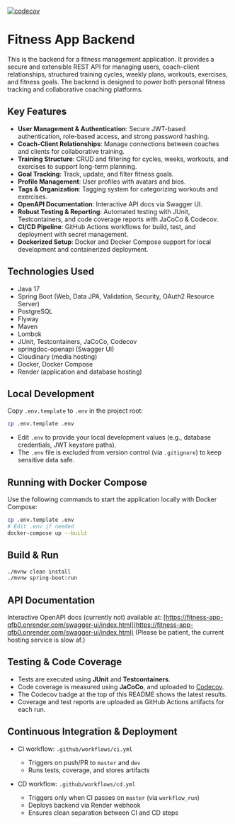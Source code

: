 [![codecov](https://codecov.io/gh/krizek79/fitness_app_be/branch/master/graph/badge.svg)](https://codecov.io/gh/krizek79/fitness_app_be)

# Fitness App Backend

This is the backend for a fitness management application. It provides a secure and extensible REST API for managing users, coach-client relationships, structured training cycles, weekly plans, workouts, exercises, and fitness goals. The backend is designed to power both personal fitness tracking and collaborative coaching platforms.

## Key Features

* **User Management & Authentication**: Secure JWT-based authentication, role-based access, and strong password hashing.
* **Coach-Client Relationships**: Manage connections between coaches and clients for collaborative training.
* **Training Structure**: CRUD and filtering for cycles, weeks, workouts, and exercises to support long-term planning.
* **Goal Tracking**: Track, update, and filter fitness goals.
* **Profile Management**: User profiles with avatars and bios.
* **Tags & Organization**: Tagging system for categorizing workouts and exercises.
* **OpenAPI Documentation**: Interactive API docs via Swagger UI.
* **Robust Testing & Reporting**: Automated testing with JUnit, Testcontainers, and code coverage reports with JaCoCo & Codecov.
* **CI/CD Pipeline**: GitHub Actions workflows for build, test, and deployment with secret management.
* **Dockerized Setup**: Docker and Docker Compose support for local development and containerized deployment.

## Technologies Used

* Java 17
* Spring Boot (Web, Data JPA, Validation, Security, OAuth2 Resource Server)
* PostgreSQL
* Flyway
* Maven
* Lombok
* JUnit, Testcontainers, JaCoCo, Codecov
* springdoc-openapi (Swagger UI)
* Cloudinary (media hosting)
* Docker, Docker Compose
* Render (application and database hosting)

## Local Development

Copy `.env.template` to `.env` in the project root:

```bash
cp .env.template .env
```

* Edit `.env` to provide your local development values (e.g., database credentials, JWT keystore paths).
* The `.env` file is excluded from version control (via `.gitignore`) to keep sensitive data safe.

## Running with Docker Compose

Use the following commands to start the application locally with Docker Compose:

```bash
cp .env.template .env
# Edit .env if needed
docker-compose up --build
```

## Build & Run

```bash
./mvnw clean install
./mvnw spring-boot:run
```

## API Documentation

Interactive OpenAPI docs (currently not) available at:
[https://fitness-app-qfb0.onrender.com/swagger-ui/index.html](https://fitness-app-qfb0.onrender.com/swagger-ui/index.html)
(Please be patient, the current hosting service is slow af.)

## Testing & Code Coverage

* Tests are executed using **JUnit** and **Testcontainers**.
* Code coverage is measured using **JaCoCo**, and uploaded to [Codecov](https://codecov.io/gh/krizek79/fitness_app_be).
* The Codecov badge at the top of this README shows the latest results.
* Coverage and test reports are uploaded as GitHub Actions artifacts for each run.

## Continuous Integration & Deployment

* CI workflow: `.github/workflows/ci.yml`

    * Triggers on push/PR to `master` and `dev`
    * Runs tests, coverage, and stores artifacts

* CD workflow: `.github/workflows/cd.yml`

    * Triggers only when CI passes on `master` (via `workflow_run`)
    * Deploys backend via Render webhook
    * Ensures clean separation between CI and CD steps
